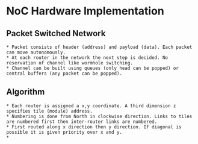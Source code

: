 # NoC Hardware Implementation

## Packet Switched Network
    * Packet consists of header (address) and payload (data). Each packet can move autonomously.
    * At each router in the network the next step is decided. No reservation of channel like wormhole switching.
    * Channel can be built using queues (only head can be popped) or central buffers (any packet can be popped).

## Algorithm
    * Each router is assigned a x,y coordinate. A third dimension z specifies tile (module) address.
    * Numbering is done from North in clockwise direction. Links to tiles are numbered first then inter-router links are numbered.
    * First routed along x direction then y direction. If diagonal is possible it is given priority over x and y.
    * 